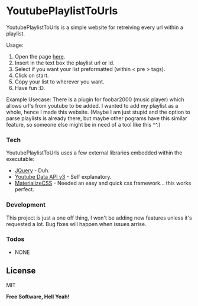 # YoutubePlaylistToUrls


YoutubePlaylistToUrls is a simple website for retreiving every url within a playlist. 

Usage:
   1. Open the page [here](https://eldinzenderink.github.io/youtubeplaylisttourls/).
   2. Insert in the text box the playlist url or id.
   3. Select if you want your list preformatted  (within < pre > tags).
   4. Click on start.
   5. Copy your list to wherever you want.
   6. Have fun :D.

Example Usecase: There is a plugin for foobar2000 (music player) which allows url's from youtube to be added. I wanted to add my playlist as a whole, hence I made this website. (Maybe I am just stupid and the option to parse playlists is already there, but maybe other pograms have this similar feature, so someone else might be in need of a tool like this ^^.)

### Tech

YoutubePlaylistToUrls uses a few external libraries embedded within the executable:

* [JQuery](https://jquery.com/) - Duh.
* [Youtube Data API v3](https://developers.google.com/youtube/v3/) - Self explanatory.
* [MaterializeCSS](http://materializecss.com/) - Needed an easy and quick css framework... this works perfect.

### Development
This project is just a one off thing, I won't be adding new features unless it's requested a lot. Bug fixes will happen when issues arrise. 

### Todos

- NONE

License
----

MIT


**Free Software, Hell Yeah!**
